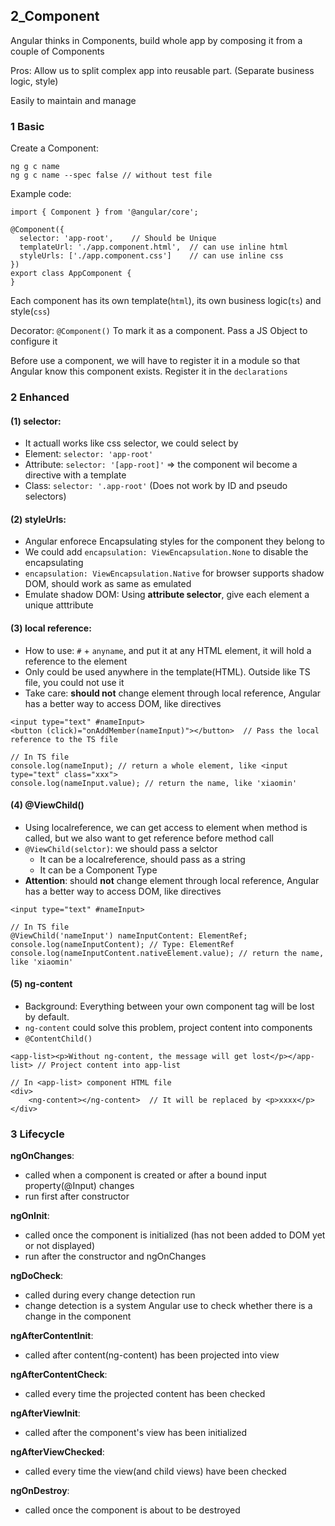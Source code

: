 ## 2_Component

Angular thinks in Components, build whole app by composing it from a couple of Components

Pros: Allow us to split complex app into reusable part. (Separate business logic, style)

Easily to maintain and manage

### 1 Basic

Create a Component:
```
ng g c name
ng g c name --spec false // without test file
```

Example code: 
```
import { Component } from '@angular/core';

@Component({
  selector: 'app-root',    // Should be Unique
  templateUrl: './app.component.html',  // can use inline html 
  styleUrls: ['./app.component.css']    // can use inline css 
})
export class AppComponent {
}
```

Each component has its own template(`html`), its own business logic(`ts`) and style(`css`)

Decorator: `@Component()` To mark it as a component. Pass a JS Object to configure it

Before use a component, we will have to register it in a module so that Angular know this component exists. Register it in the `declarations` 

### 2 Enhanced

#### (1) selector: 
- It actuall works like css selector, we could select by
- Element: `selector: 'app-root'`
- Attribute: `selector: '[app-root]'` => the component wil become a directive with a template
- Class: `selector: '.app-root'` (Does not work by ID and pseudo selectors)

#### (2) styleUrls: 
- Angular enforece Encapsulating styles for the component they belong to
- We could add `encapsulation: ViewEncapsulation.None` to disable the encapsulating
- `encapsulation: ViewEncapsulation.Native` for browser supports shadow DOM, should work as same as emulated
- Emulate shadow DOM: Using **attribute selector**, give each element a unique atttribute


#### (3) local reference:
- How to use: `#` + `anyname`, and put it at any HTML element, it will hold a reference to the element
- Only could be used anywhere in the template(HTML). Outside like TS file, you could not use it
- Take care: **should not** change element through local reference, Angular has a better way to access DOM, like directives

```
<input type="text" #nameInput>
<button (click)="onAddMember(nameInput)"></button>  // Pass the local reference to the TS file

// In TS file
console.log(nameInput); // return a whole element, like <input type="text" class="xxx">
console.log(nameInput.value); // return the name, like 'xiaomin'
```

#### (4) @ViewChild()
- Using localreference, we can get access to element when method is called, but we also want to get reference before method call
- `@ViewChild(selctor)`: we should pass a selctor 
	- It can be a localreference, should pass as a string
	- It can be a Component Type
- **Attention**: should **not** change element through local reference, Angular has a better way to access DOM, like directives

```
<input type="text" #nameInput>

// In TS file
@ViewChild('nameInput') nameInputContent: ElementRef;
console.log(nameInputContent); // Type: ElementRef
console.log(nameInputContent.nativeElement.value); // return the name, like 'xiaomin'
```

#### (5) ng-content

- Background: Everything between your own component tag will be lost by default. 
- `ng-content` could solve this problem, project content into components
- `@ContentChild()`

```
<app-list><p>Without ng-content, the message will get lost</p></app-list> // Project content into app-list

// In <app-list> component HTML file
<div>
	<ng-content></ng-content>  // It will be replaced by <p>xxxx</p>
</div>
```

### 3 Lifecycle


**ngOnChanges**: 
- called when a component is created or after a bound input property(@Input) changes
- run first after constructor

**ngOnInit**: 
- called once the component is initialized (has not been added to DOM yet or not displayed)
- run after the constructor and ngOnChanges

**ngDoCheck**: 
- called during every change detection run
- change detection is a system Angular use to check whether there is a change in the component

**ngAfterContentInit**:
- called after content(ng-content) has been projected into view

**ngAfterContentCheck**:
- called every time the projected content has been checked

**ngAfterViewInit**: 
- called after the component's view has been initialized

**ngAfterViewChecked**:
- called every time the view(and child views) have been checked

**ngOnDestroy**:
- called once the component is about to be destroyed